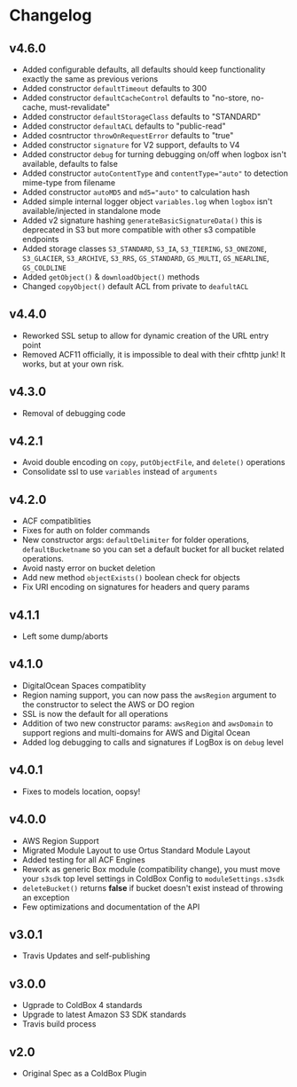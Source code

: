 # Changelog

## v4.6.0

* Added configurable defaults, all defaults should keep functionality exactly the same as previous verions
* Added constructor `defaultTimeout` defaults to 300
* Added constructor `defaultCacheControl` defaults to "no-store, no-cache, must-revalidate"
* Added constructor `defaultStorageClass` defaults to "STANDARD"
* Added constructor `defaultACL` defaults to "public-read"
* Added cosntructor `throwOnRequestError` defaults to "true"
* Added constructor `signature` for V2 support, defaults to V4
* Added constructor `debug` for turning debugging on/off when logbox isn't available, defaults to false
* Added constructor `autoContentType` and `contentType="auto"` to detection mime-type from filename
* Added constructor `autoMD5` and `md5="auto"` to calculation hash
* Added simple internal logger object `variables.log` when `logbox` isn't available/injected in standalone mode
* Added v2 signature hashing `generateBasicSignatureData()` this is deprecated in S3 but more compatible with other s3 compatible endpoints
* Added storage classes `S3_STANDARD`, `S3_IA`, `S3_TIERING`, `S3_ONEZONE`, `S3_GLACIER`, `S3_ARCHIVE`, `S3_RRS`, `GS_STANDARD`, `GS_MULTI`, `GS_NEARLINE`, `GS_COLDLINE`
* Added `getObject()` & `downloadObject()` methods
* Changed `copyObject()` default ACL from private to `deafultACL`


## v4.4.0

* Reworked SSL setup to allow for dynamic creation of the URL entry point
* Removed ACF11 officially, it is impossible to deal with their cfhttp junk! It works, but at your own risk.

## v4.3.0

* Removal of debugging code

## v4.2.1

* Avoid double encoding on `copy`, `putObjectFile`, and `delete()` operations
* Consolidate ssl to use `variables` instead of `arguments`

## v4.2.0

* ACF compatiblities
* Fixes for auth on folder commands
* New constructor args: `defaultDelimiter` for folder operations, `defaultBucketname` so you can set a default bucket for all bucket related operations.
* Avoid nasty error on bucket deletion
* Add new method `objectExists()` boolean check for objects
* Fix URI encoding on signatures for headers and query params

## v4.1.1

* Left some dump/aborts

## v4.1.0

* DigitalOcean Spaces compatiblity
* Region naming support, you can now pass the `awsRegion` argument to the constructor to select the AWS or DO region
* SSL is now the default for all operations
* Addition of two new constructor params: `awsRegion` and `awsDomain` to support regions and multi-domains for AWS and Digital Ocean
* Added log debugging to calls and signatures if LogBox is on `debug` level

## v4.0.1

* Fixes to models location, oopsy!

## v4.0.0

* AWS Region Support
* Migrated Module Layout to use Ortus Standard Module Layout
* Added testing for all ACF Engines
* Rework as generic Box module (compatibility change), you must move your `s3sdk` top level settings in ColdBox Config to `moduleSettings.s3sdk`
* `deleteBucket()` returns **false** if bucket doesn't exist instead of throwing an exception
* Few optimizations and documentation of the API

## v3.0.1

* Travis Updates and self-publishing

## v3.0.0

* Ugprade to ColdBox 4 standards
* Upgrade to latest Amazon S3 SDK standards
* Travis build process

## v2.0

* Original Spec as a ColdBox Plugin